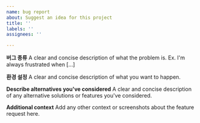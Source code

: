 ```yaml
---
name: bug report
about: Suggest an idea for this project
title: ''
labels: ''
assignees: ''

---
```


**버그 종류**
A clear and concise description of what the problem is. Ex. I'm always frustrated when [...]

**환경 설정**
A clear and concise description of what you want to happen.

**Describe alternatives you've considered**
A clear and concise description of any alternative solutions or features you've considered.

**Additional context**
Add any other context or screenshots about the feature request here.
